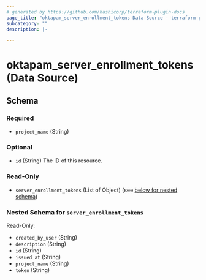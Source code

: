 ```yaml
---
# generated by https://github.com/hashicorp/terraform-plugin-docs
page_title: "oktapam_server_enrollment_tokens Data Source - terraform-provider-oktapam"
subcategory: ""
description: |-
  
---
```


# oktapam_server_enrollment_tokens (Data Source)





<!-- schema generated by tfplugindocs -->
## Schema

### Required

- `project_name` (String)

### Optional

- `id` (String) The ID of this resource.

### Read-Only

- `server_enrollment_tokens` (List of Object) (see [below for nested schema](#nestedatt--server_enrollment_tokens))

<a id="nestedatt--server_enrollment_tokens"></a>
### Nested Schema for `server_enrollment_tokens`

Read-Only:

- `created_by_user` (String)
- `description` (String)
- `id` (String)
- `issued_at` (String)
- `project_name` (String)
- `token` (String)


